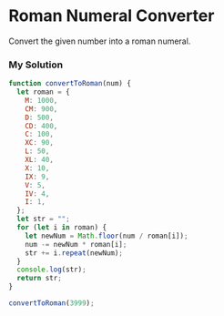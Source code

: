 # Roman Numeral Converter

Convert the given number into a roman numeral.

### My Solution

```javascript
function convertToRoman(num) {
  let roman = {
    M: 1000,
    CM: 900,
    D: 500,
    CD: 400,
    C: 100,
    XC: 90,
    L: 50,
    XL: 40,
    X: 10,
    IX: 9,
    V: 5,
    IV: 4,
    I: 1,
  };
  let str = "";
  for (let i in roman) {
    let newNum = Math.floor(num / roman[i]);
    num -= newNum * roman[i];
    str += i.repeat(newNum);
  }
  console.log(str);
  return str;
}

convertToRoman(3999);
```
